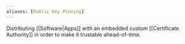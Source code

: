 ```yaml
---
aliases: [Public Key Pinning]
---
```


Distributing [[Software|Apps]] with an embedded custom [[Certificate Authority]] in order to make it trustable ahead-of-time.
